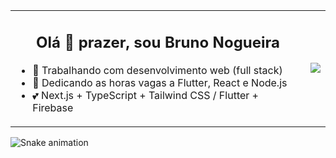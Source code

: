 <table border="0">
<tr>
<td>
<div align="center">
  
  ## Olá 🤙 prazer, sou Bruno Nogueira
</div>
<div>
  
  - 🔭 Trabalhando com desenvolvimento web (full stack)
  - 🌱 Dedicando as horas vagas a Flutter, React e Node.js
  - 💕 Next.js + TypeScript + Tailwind CSS / Flutter + Firebase
  
</div>
</td>
<td>
<img align="center" src="https://github-readme-stats.vercel.app/api/top-langs/?username=bronogueira&langs_count=7&theme=tokyonight&layout=compact&hide_border=true"/>
</td>
</tr>
</table>

![Snake animation](https://github.com/bronogueira/bronogueira/blob/output/github-contribution-grid-snake.svg)
